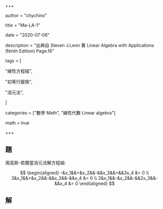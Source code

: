 +++

author = "chychino"

title = "Ma-LA-1"

date = "2020-07-06"

description = "出典自 Steven J.Leon 著 Linear Algebra with Applications (Ninth Edition) Page.16"

tags = [

"線性方程組",

"初等行變換",

"消元法",

]

categories = ["數學 Math", "線性代數 Linear algebra"]

math = true

+++

## 題

用高斯-若爾當消元法解方程組:

$$
\begin{aligned}
-&x_1&&+&x_2&&-&&x_3&&+&&3x_4 &= 0 \\
3&x_1&&+&x_2&&-&&x_3&&-&&x_4 &= 0 \\
2&x_1&&-&x_2&&-&&2x_3&&-&&x_4 &= 0
\end{aligned}
$$

## 解